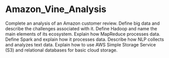 # Amazon_Vine_Analysis
Complete an analysis of an Amazon customer review. Define big data and describe the challenges associated with it. Define Hadoop and name the main elements of its ecosystem. Explain how MapReduce processes data. Define Spark and explain how it processes data. Describe how NLP collects and analyzes text data. Explain how to use AWS Simple Storage Service (S3) and relational databases for basic cloud storage. 
